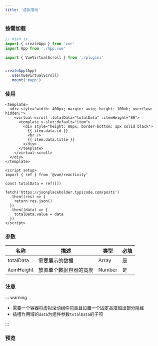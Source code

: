 ```yaml
---
title: '虚拟滚动'
---
```


### 按需加载

```javascript
// mian.js
import { createApp } from 'vue'
import App from './App.vue'

import { VueVirtualScroll } from './plugins'


createApp(App)
  .use(VueVirtualScroll)
  .mount('#app')
```

### 使用

```vue
<template>
  <div style="width: 400px; margin: auto; height: 100vh; overflow: hidden;">
    <virtual-scroll :totalData="totalData" :itemHeight="80">
      <template v-slot:default="item">
        <div style="height: 80px; border-bottom: 1px solid black">
          {{ item.data.id }}
          <br />
          {{ item.data.title }}
        </div>
      </template>
    </virtual-scroll>
  </div>
</template>

<script setup>
import { ref } from '@vue/reactivity'

const totalData = ref([])

fetch('https://jsonplaceholder.typicode.com/posts')
  .then((res) => {
    return res.json()
  })
  .then((data) => {
    totalData.value = data
  })
</script>
```

### 参数

| 名称       | 描述                   | 类型   | 必填 |
| ---------- | ---------------------- | ------ | ---- |
| totalData  | 需要展示的数据         | Array  | 是   |
| itemHeight | 放置单个数据容器的高度 | Number | 是   |

### 注意

::: warning

+ 需要一个容器将虚拟滚动组件包裹且设置一个固定高度超出部分隐藏
+ 插槽作用域的`data`为组件参数`totalData`的子项

:::

### 预览

<script setup>
import { ref } from '@vue/reactivity'
import VirtualScroll from '../../components/VirtualScroll.vue'

const totalData = ref([])

fetch('https://jsonplaceholder.typicode.com/posts')
  .then((res) => {
    return res.json()
  })
  .then((data) => {
    totalData.value = data
  })
</script>


<div style="width: 100%; margin: auto; height: 100vh; overflow: hidden;">
  <virtual-scroll :totalData="totalData" :itemHeight="80">
    <template v-slot:default="item">
      <div style="height: 80px; border-bottom: 1px solid black;">
        {{ item.data.id }}
        <br />
        {{ item.data.title }}
      </div>
    </template>
  </virtual-scroll>
</div>